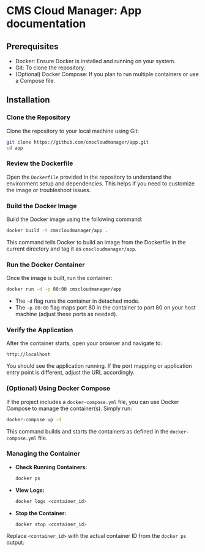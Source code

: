 # CMS Cloud Manager: App documentation



## Prerequisites

- Docker: Ensure Docker is installed and running on your system.
- Git: To clone the repository.
- (Optional) Docker Compose: If you plan to run multiple containers or use a Compose file.

## Installation

### Clone the Repository

Clone the repository to your local machine using Git:

```bash
git clone https://github.com/cmscloudmanager/app.git
cd app
```

### Review the Dockerfile

Open the `Dockerfile` provided in the repository to understand the environment setup and dependencies. This helps if you need to customize the image or troubleshoot issues.

### Build the Docker Image

Build the Docker image using the following command:

```bash
docker build -t cmscloudmanager/app .
```

This command tells Docker to build an image from the Dockerfile in the current directory and tag it as `cmscloudmanager/app`.

### Run the Docker Container

Once the image is built, run the container:

```bash
docker run -d -p 80:80 cmscloudmanager/app
```

- The `-d` flag runs the container in detached mode.
- The `-p 80:80` flag maps port 80 in the container to port 80 on your host machine (adjust these ports as needed).

### Verify the Application

After the container starts, open your browser and navigate to:

```
http://localhost
```

You should see the application running. If the port mapping or application entry point is different, adjust the URL accordingly.

### (Optional) Using Docker Compose

If the project includes a `docker-compose.yml` file, you can use Docker Compose to manage the container(s). Simply run:

```bash
docker-compose up -d
```

This command builds and starts the containers as defined in the `docker-compose.yml` file.

### Managing the Container

- **Check Running Containers:**

  ```bash
  docker ps
  ```

- **View Logs:**

  ```bash
  docker logs <container_id>
  ```

- **Stop the Container:**

  ```bash
  docker stop <container_id>
  ```

Replace `<container_id>` with the actual container ID from the `docker ps` output.
